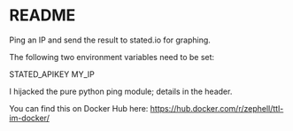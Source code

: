 # README

Ping an IP and send the result to stated.io for graphing.

The following two environment variables need to be set:

STATED_APIKEY
MY_IP

I hijacked the pure python ping module; details in the header.

You can find this on Docker Hub here: https://hub.docker.com/r/zephell/ttl-im-docker/